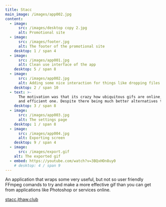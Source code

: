 ```yaml
---
title: Stacc
main_image: /images/app002.jpg
content:
  - image:
      src: /images/desktop copy 2.jpg
      alt: Promotional site
  - image:
      src: /images/footer.jpg
      alt: The footer of the promotional site
    desktop: 1 / span 4
  - image:
      src: /images/app001.jpg
      alt: Clean use interface of the app
    desktop: 5 / span 8
  - image:
      src: /images/app002.jpg
      alt: Adding some nice interaction for things like dropping files
    desktop: 2 / span 10
  - text: >-
      The motivation was that its crazy how ubiquitous gifs are online, and how its still a _hard_ thing to make a good
      and efficient one. Despite there being much better alternatives to gifs now, there are still loads of places online that if you need movement or animation, gif is the only option
    desktop: 3 / span 8
  - image:
      src: /images/app003.jpg
      alt: The settings page
    desktop: 1 / span 8
  - image:
      src: /images/app004.jpg
      alt: Exporting screen
    desktop: 9 / span 4
  - image:
      src: /images/export.gif
    alt: The exported gif
  - embed: https://youtube.com/watch?v=3BQxHOn8uy0
    # desktop: 4 / span 9
---
```


An application that wraps some very useful, but not so user friendly FFmpeg comands to try and make a more effective gif than you can get from applications like Photoshop or services online.

[stacc.jthaw.club](https://stacc.jthaw.club/)
